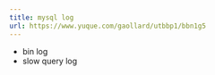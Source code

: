 ```yaml
---
title: mysql log
url: https://www.yuque.com/gaollard/utbbp1/bbn1g5
---
```


- bin log
- slow query log
